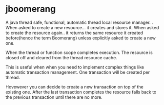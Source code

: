 # jboomerang
A java thread safe, functional, automatic thread local resource manager. 
.
When asked to create a new resource... it creates and stores it. When asked to create the resource again.. it returns the same resource it created before(hence the term Boomerang) unless explicitly asked to create a new one.


When the thread or function scope completes execution. The resource is closed off and cleared from the thread resource cache.


This is useful when when you need to implement complex things like automatic transaction management. One transaction will be created per thread. 

Hovewever you can decide to create a new transaction on top of the existing one. After the last transaction completes the resource falls back to the previous transaction until there are no more.


